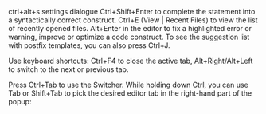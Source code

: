 ctrl+alt+s  settings dialogue
Ctrl+Shift+Enter to complete the statement into a syntactically correct construct.
Ctrl+E (View | Recent Files) to view the list of recently opened files.
Alt+Enter in the editor to fix a highlighted error or warning, improve or optimize a code construct.
To see the suggestion list with postfix templates, you can also press Ctrl+J.

Use keyboard shortcuts: Ctrl+F4 to close the active tab, Alt+Right/Alt+Left to switch to the next or previous tab.

Press Ctrl+Tab to use the Switcher. While holding down Ctrl, you can use Tab or Shift+Tab to pick the desired editor tab in the right-hand part of the popup:
